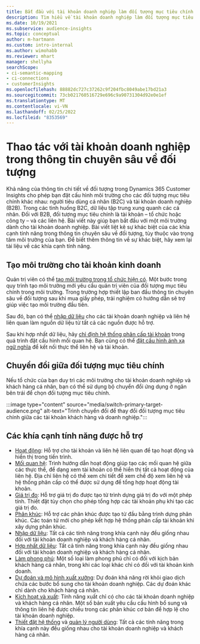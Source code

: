 ```yaml
---
title: Bắt đầu với tài khoản doanh nghiệp làm đối tượng mục tiêu chính
description: Tìm hiểu về tài khoản doanh nghiệp làm đối tượng mục tiêu chính Dynamics 365 Customer Insights.
ms.date: 10/19/2021
ms.subservice: audience-insights
ms.topic: conceptual
author: m-hartmann
ms.custom: intro-internal
ms.author: wimohabb
ms.reviewer: mhart
manager: shellyha
searchScope:
- ci-semantic-mapping
- ci-connections
- customerInsights
ms.openlocfilehash: 88882dc727c37262c9f204fbc8049abe17bd21a3
ms.sourcegitcommit: 73cb021760516729e696c9a90731304d92e0e1ef
ms.translationtype: MT
ms.contentlocale: vi-VN
ms.lasthandoff: 02/25/2022
ms.locfileid: "8353569"
---
```

# <a name="work-with-business-accounts-in-audience-insights"></a>Thao tác với tài khoản doanh nghiệp trong thông tin chuyên sâu về đối tượng

Khả năng của thông tin chi tiết về đối tượng trong Dynamics 365 Customer Insights cho phép bạn đặt cấu hình môi trường cho các đối tượng mục tiêu chính khác nhau: người tiêu dùng cá nhân (B2C) và tài khoản doanh nghiệp (B2B). Trong các tình huống B2C, dữ liệu tập trung xung quanh các cá nhân. Đối với B2B, đối tượng mục tiêu chính là tài khoản – tổ chức hoặc công ty – và các liên hệ. Bài viết này giúp bạn bắt đầu với một môi trường dành cho tài khoản doanh nghiệp. Bài viết liệt kê sự khác biệt của các khía cạnh tính năng trong thông tin chuyên sâu về đối tượng, tùy thuộc vào trọng tâm môi trường của bạn. Để biết thêm thông tin về sự khác biệt, hãy xem lại tài liệu về các khía cạnh tính năng. 

## <a name="create-an-environment-for-business-accounts"></a>Tạo môi trường cho tài khoản kinh doanh

Quản trị viên có thể [tạo môi trường trong tổ chức hiện có](create-environment.md). Một bước trong quy trình tạo môi trường mới yêu cầu quản trị viên của đối tượng mục tiêu chính trong môi trường. Trong trường hợp thiết lập ban đầu thông tin chuyên sâu về đối tượng sau khi mua giấy phép, trải nghiệm có hướng dẫn sẽ trợ giúp việc tạo môi trường đầu tiên.

Sau đó, bạn có thể [nhập dữ liệu](data-sources.md) cho các tài khoản doanh nghiệp và liên hệ liên quan làm nguồn dữ liệu từ tất cả các nguồn được hỗ trợ.

Sau khi hợp nhất dữ liệu, hãy [chỉ định hệ thống phân cấp tài khoản](relationships.md#set-up-account-hierarchies) trong quá trình đặt cấu hình mối quan hệ. Bạn cũng có thể [đặt cấu hình ánh xạ ngữ nghĩa](semantic-mappings.md) để kết nối thực thể liên hệ và tài khoản. 

## <a name="switch-between-primary-target-audience"></a>Chuyển đổi giữa đối tượng mục tiêu chính

Nếu tổ chức của bạn duy trì các môi trường cho tài khoản doanh nghiệp và khách hàng cá nhân, bạn có thể sử dụng bộ chuyển đổi ứng dụng ở ngăn bên trái để chọn đối tượng mục tiêu chính.

:::image type="content" source="media/switch-primary-target-audience.png" alt-text="Trình chuyển đổi để thay đổi đối tượng mục tiêu chính giữa các tài khoản khách hàng và doanh nghiệp.":::

## <a name="supported-feature-areas"></a>Các khía cạnh tính năng được hỗ trợ

- [Hoạt động](activities.md): Hỗ trợ cho tài khoản và liên hệ liên quan để tạo hoạt động và hiển thị trong tiến trình.
- [Mối quan hệ](relationships.md): Trình hướng dẫn hoạt động giúp tạo các mối quan hệ giữa các thực thể, để dạng xem tài khoản có thể hiển thị tất cả hoạt động của liên hệ. Địa chỉ liên hệ có thể xem chi tiết để xem chế độ xem liên hệ và hệ thống phân cấp có thể được sử dụng để tổng hợp hoạt động tài khoản.
- [Giá trị đo](measures.md): Hỗ trợ giá trị đo được tạo từ trình dựng giá trị đo với một phép tính. Thiết đặt tùy chọn cho phép tổng hợp các tài khoản phụ khi tạo các giá trị đo.
- [Phân khúc](segments.md): Hỗ trợ các phân khúc được tạo từ đầu bằng trình dựng phân khúc. Các toán tử mới cho phép kết hợp hệ thống phân cấp tài khoản khi xây dựng phân khúc.
- [Nhập dữ liệu](data-sources.md): Tất cả các tính năng trong khía cạnh này đều giống nhau đối với tài khoản doanh nghiệp và khách hàng cá nhân.
- [Hợp nhất dữ liệu](data-unification.md): Tất cả tính năng trong khía cạnh này đều giống nhau đối với tài khoản doanh nghiệp và khách hàng cá nhân.
- [Làm phong phú](enrichment-hub.md): Một số loại làm phong phú chỉ có đối với kịch bản khách hàng cá nhân, trong khi các loại khác chỉ có đối với tài khoản kinh doanh.
- [Dự đoán và mô hình xuất xưởng](predictions-overview.md): Dự đoán khả năng rời khỏi giao dịch chứa các bước bổ sung cho tài khoản doanh nghiệp. Các dự đoán khác chỉ dành cho khách hàng cá nhân.
- [Kích hoạt và xuất](export-destinations.md): Tính năng xuất chỉ có cho các tài khoản doanh nghiệp và khách hàng cá nhân. Một số bản xuất yêu cầu cấu hình bổ sung và thông tin liên hệ được chiếu trong các phân khúc cơ bản để hợp lệ cho tài khoản doanh nghiệp.
- [Thiết đặt hệ thống](system.md) và [quản lý người dùng](permissions.md): Tất cả các tính năng trong khía cạnh này đều giống nhau cho tài khoản doanh nghiệp và khách hàng cá nhân.

